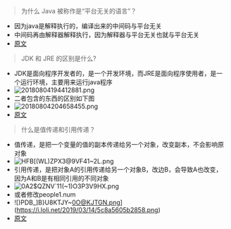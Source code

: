 > 为什么 Java 被称作是“平台无关的语言”？
+ 因为java是解释执行的，编译出来的中间码与平台无关
+ 中间码再由解释器解释执行，因为解释器与平台无关也就与平台无关
+ [原文](https://www.cnblogs.com/alilcu/p/8068508.html)
> JDK 和 JRE 的区别是什么?
+ JDK是面向程序开发者的，是一个开发环境，而JRE是面向程序使用者，是一个运行环境，主要用来运行java程序
+ ![20180804194412881.png](https://i.loli.net/2019/03/14/5c8a4d65cf608.png)
+ 二者包含的东西的区别如下图
+ ![20180804204658455.png](https://i.loli.net/2019/03/14/5c8a4e662c3fa.png)
+ [原文](https://blog.csdn.net/qq_39975542/article/details/81415225)
> 什么是值传递和引用传递？
+ 值传递，是把一个变量的值的副本传递给另一个对象，改变副本，不会影响原对象
+ ![$HFB[(WL$)ZPX3@9VF41~2L.png](https://i.loli.net/2019/03/14/5c8a521e65dd0.png)
+ 引用传递，是把对象A的引用传递给另一个对象B，改边B，会导致A也改变，因为A和B是有相同引用的不同对象
+ ![0A2$QZNV`11(~1)O3P3V9HX.png](https://i.loli.net/2019/03/14/5c8a5491f3209.png)
+ 或者修改people1.num
+ ![)PDB_]B}U8KTJY~0O@KJTGN.png](https://i.loli.net/2019/03/14/5c8a5605b2858.png)
+ [原文](https://blog.csdn.net/Norte_L/article/details/80250057)
